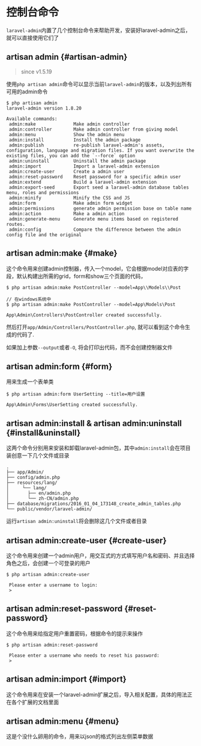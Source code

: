 # 控制台命令

`laravel-admin`内置了几个控制台命令来帮助开发，安装好laravel-admin之后，就可以直接使用它们了

## artisan admin {#artisan-admin}

> since v1.5.19

使用`php artisan admin`命令可以显示当前`laravel-admin`的版本，以及列出所有可用的admin命令

```shell
$ php artisan admin
laravel-admin version 1.8.20

Available commands:
 admin:make              Make admin controller
 admin:controller        Make admin controller from giving model
 admin:menu              Show the admin menu
 admin:install           Install the admin package
 admin:publish           re-publish laravel-admin's assets, configuration, language and migration files. If you want overwrite the existing files, you can add the `--force` option
 admin:uninstall         Uninstall the admin package
 admin:import            Import a laravel-admin extension
 admin:create-user       Create a admin user
 admin:reset-password    Reset password for a specific admin user
 admin:extend            Build a laravel-admin extension
 admin:export-seed       Export seed a laravel-admin database tables menu, roles and permissions
 admin:minify            Minify the CSS and JS
 admin:form              Make admin form widget
 admin:permissions       generate admin permission base on table name
 admin:action            Make a admin action
 admin:generate-menu     Generate menu items based on registered routes.
 admin:config            Compare the difference between the admin config file and the original
```

## artisan admin:make {#make}

这个命令用来创建admin控制器，传入一个model，它会根据model对应表的字段，默认构建出所需的grid，form和show三个页面的代码，

```shell
$ php artisan admin:make PostController --model=App\\Models\\Post

// 在windows系统中
$ php artisan admin:make PostController --model=App\Models\Post

App\Admin\Controllers\PostController created successfully.
```

然后打开`app/Admin/Controllers/PostController.php`, 就可以看到这个命令生成的代码了.

如果加上参数`--output`或者`-O`, 将会打印出代码，而不会创建控制器文件

## artisan admin:form {#form}

用来生成一个表单类

```shell
$ php artisan admin:form UserSetting --title=用户设置

App\Admin\Forms\UserSetting created successfully.
```

## artisan admin:install & artisan admin:uninstall {#install&uninstall}

这两个命令分别用来安装和卸载laravel-admin包，其中`admin:install`会在项目装创意一下几个文件或目录

```shell
.
├── app/Admin/
├── config/admin.php
├── resources/lang/
│     └── lang/
│       ├── en/admin.php
│       └── zh-CN/admin.php
├── database/migrations/2016_01_04_173148_create_admin_tables.php
└── public/vendor/laravel-admin/
```

运行`artisan admin:uninstall`将会删除这几个文件或者目录

## artisan admin:create-user {#create-user}

这个命令用来创建一个admin用户，用交互式的方式填写用户名和密码、并且选择角色之后，会创建一个可登录的用户

```shell
$ php artisan admin:create-user

 Please enter a username to login:
 >
```

## artisan admin:reset-password {#reset-password}

这个命令用来给指定用户重置密码，根据命令的提示来操作

```shell
$ php artisan admin:reset-password

 Please enter a username who needs to reset his password:
 >
```

## artisan admin:import {#import}

这个命令用来在安装一个laravel-admin扩展之后，导入相关配置，具体的用法正在各个扩展的文档里面

## artisan admin:menu {#menu}

这是个没什么卵用的命令，用来以json的格式列出左侧菜单数据